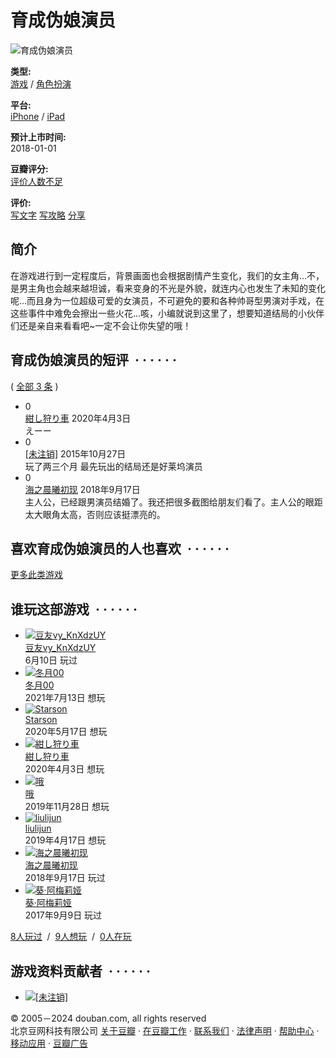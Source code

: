 # 育成伪娘演员

![育成伪娘演员](https://img9.doubanio.com/lpic/s28326345.jpg)

**类型:**  
[游戏](/game/explore "游戏") / [角色扮演](/game/explore?genres=5 "角色扮演")

**平台:**  
[iPhone](/game/explore?platforms=96 "iPhone") / [iPad](/game/explore?platforms=121 "iPad")

**预计上市时间:**  
2018-01-01

**豆瓣评分:**  
[评价人数不足](comments)

**评价:**  
[写文字](new_review) [写攻略](new_review?rtype=G) [分享](#)

## 简介

在游戏进行到一定程度后，背景画面也会根据剧情产生变化，我们的女主角...不，是男主角也会越来越坦诚，看来变身的不光是外貌，就连内心也发生了未知的变化呢...而且身为一位超级可爱的女演员，不可避免的要和各种帅哥型男演对手戏，在这些事件中难免会擦出一些火花...咳，小编就说到这里了，想要知道结局的小伙伴们还是亲自来看看吧~一定不会让你失望的哦！

## 育成伪娘演员的短评  · · · · · ·

( [全部 3 条](comments/) )

-   0  
    [紺し狩り車](https://www.douban.com/people/130116237/) 2020年4月3日  
    えーー
-   0  
    [\[未注销\]](https://www.douban.com/people/68290704/) 2015年10月27日  
    玩了两三个月 最先玩出的结局还是好莱坞演员
-   0  
    [海之晨曦初现](https://www.douban.com/people/97329539/) 2018年9月17日  
    主人公，已经跟男演员结婚了。我还把很多截图给朋友们看了。主人公的眼距太大眼角太高，否则应该挺漂亮的。

## 喜欢育成伪娘演员的人也喜欢  · · · · · ·

[更多此类游戏](/game/explore?genres=5)

## 谁玩这部游戏  · · · · · ·

-   [![豆友vy_KnXdzUY](https://img2.doubanio.com/icon/up281088937-1.jpg)](https://www.douban.com/people/281088937/)  
    [豆友vy\_KnXdzUY](https://www.douban.com/people/281088937/)  
    6月10日 玩过
-   [![冬月00](https://img2.doubanio.com/icon/up241889943-1.jpg)](https://www.douban.com/people/241889943/)  
    [冬月00](https://www.douban.com/people/241889943/)  
    2021年7月13日 想玩
-   [![Starson](https://img2.doubanio.com/icon/up216881545-1.jpg)](https://www.douban.com/people/216881545/)  
    [Starson](https://www.douban.com/people/216881545/)  
    2020年5月17日 想玩
-   [![紺し狩り車](https://img9.doubanio.com/icon/up130116237-54.jpg)](https://www.douban.com/people/130116237/)  
    [紺し狩り車](https://www.douban.com/people/130116237/)  
    2020年4月3日 想玩
-   [![哦](https://img2.doubanio.com/icon/up207314530-1.jpg)](https://www.douban.com/people/207314530/)  
    [哦](https://www.douban.com/people/207314530/)  
    2019年11月28日 想玩
-   [![liulijun](https://img1.doubanio.com/icon/user_normal.jpg)](https://www.douban.com/people/176484002/)  
    [liulijun](https://www.douban.com/people/176484002/)  
    2019年4月17日 想玩
-   [![海之晨曦初现](https://img9.doubanio.com/icon/up97329539-5.jpg)](https://www.douban.com/people/97329539/)  
    [海之晨曦初现](https://www.douban.com/people/97329539/)  
    2018年9月17日 玩过
-   [![葵·阿梅莉娅](https://img9.doubanio.com/icon/up77770153-14.jpg)](https://www.douban.com/people/neko-hime/)  
    [葵·阿梅莉娅](https://www.douban.com/people/neko-hime/)  
    2017年9月9日 玩过

[8人玩过](collections)  /  [9人想玩](wishes)  /  [0人在玩](doings)

## 游戏资料贡献者  · · · · · ·

-   [![[未注销]](https://img9.doubanio.com/icon/u68290704-16.jpg)](https://www.douban.com/people/68290704/)

© 2005－2024 douban.com, all rights reserved  
北京豆网科技有限公司 [关于豆瓣](https://www.douban.com/about) · [在豆瓣工作](https://www.douban.com/jobs) · [联系我们](https://www.douban.com/about?topic=contactus) · [法律声明](https://www.douban.com/about/legal) · [帮助中心](https://help.douban.com/?app=main) · [移动应用](https://www.douban.com/doubanapp/) · [豆瓣广告](https://www.douban.com/partner/)